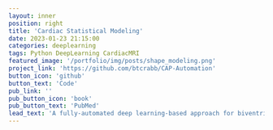 ```yaml
---
layout: inner
position: right
title: 'Cardiac Statistical Modeling'
date: 2023-01-23 21:15:00
categories: deeplearning
tags: Python DeepLearning CardiacMRI
featured_image: '/portfolio/img/posts/shape_modeling.png'
project_link: 'https://github.com/btcrabb/CAP-Automation'
button_icon: 'github'
button_text: 'Code'
pub_link: ''
pub_button_icon: 'book'
pub_button_text: 'PubMed'
lead_text: 'A fully-automated deep learning-based approach for biventricular statistical shape modeling.'
---
```

